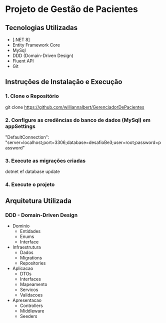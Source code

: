 # Projeto de Gestão de Pacientes

## Tecnologias Utilizadas

- [.NET 8]
- Entity Framework Core
- MySql
- DDD (Domain-Driven Design)
- Fluent API
- Git

## Instruções de Instalação e Execução

### 1. Clone o Repositório
git clone https://github.com/williannalbert/GerenciadorDePacientes
### 2. Configure as credências do banco de dados (MySql) em appSettings
"DefaultConnection": "server=localhost;port=3306;database=desafioBe3;user=root;password=password"
### 3. Execute as migrações criadas
dotnet ef database update
### 4. Execute o projeto

## Arquitetura Utilizada
### DDD - Domain-Driven Design
- Dominio
	- Entidades
	- Enums
	- Interface
- Infraestrutura
	- Dados
	- Migrations
	- Repositories
- Aplicacao
	- DTOs
	- Interfaces
	- Mapeamento
	- Servicos
	- Validacoes
- Apresentacao
	- Controllers
	- Middleware
	- Seeders
